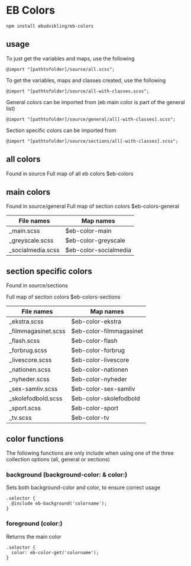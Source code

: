 # EB Colors

`npm install ebudvikling/eb-colors`


## usage

To just get the variables and maps,  use the following

`@import "[pathtofolder]/source/all.scss";`

To get the variables, maps and classes created,  use the following

`@import "[pathtofolder]/source/all-with-classes.scss";`


General colors can be imported from (eb main color is part of the general list)

`@import "[pathtofolder]/source/general/all[-with-classes].scss";`


Section specific colors can be imported from

`@import "[pathtofolder]/source/sections/all[-with-classes].scss";`


## all colors

Found in source
Full map of all eb colors $eb-colors

## main colors

Found in source/general
Full map of section colors $eb-colors-general

| File names            | Map names                |
| ---                   | ---                      |
| _main.scss            | $eb-color-main           |
| _greyscale.scss       | $eb-color-greyscale      |
| _socialmedia.scss     | $eb-color-socialmedia    |



## section specific colors

Found in source/sections

Full map of section colors $eb-colors-sections

| File names            | Map names                 |
| ---                   | ---                       |
| _ekstra.scss          | $eb-color-ekstra          |
| _filmmagasinet.scss   | $eb-color-filmmagasinet   |
| _flash.scss           | $eb-color-flash           |
| _forbrug.scss         | $eb-color-forbrug         |
| _livescore.scss       | $eb-color-livescore       |
| _nationen.scss        | $eb-color-nationen        |
| _nyheder.scss         | $eb-color-nyheder         |
| _sex-samliv.scss      | $eb-color-sex-samliv      |
| _skolefodbold.scss    | $eb-color-skolefodbold    |
| _sport.scss           | $eb-color-sport           |
| _tv.scss              | $eb-color-tv              |


## color functions

The following functions are only include when using one of the three collection options (all, general or sections)  

### background (background-color: & color:)

Sets both background-color and color, to ensure correct usage

```
.selector {
  @include eb-background('colorname');
}
```

### foreground (color:)

Returns the main color

```
.selector {
  color: eb-color-get('colorname');
}
```
